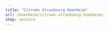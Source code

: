 ```yaml
---
title: "Citroën Strasbourg Hoenheim"
url: /hoenheim/citroen-strasbourg-hoenheim/
shop: voiture
---
```

